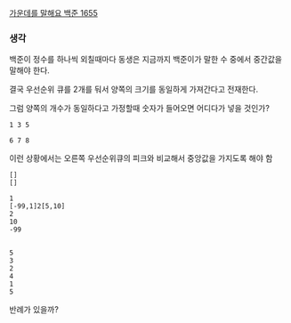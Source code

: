 [가운데를 말해요 백준 1655](https://www.acmicpc.net/problem/1655)

### 생각
백준이 정수를 하나씩 외칠때마다 동생은 지금까지 백준이가 말한 수 중에서 중간값을 말해야 한다. 

결국 우선순위 큐를 2개를 둬서
양쪽의 크기를 동일하게 가져간다고 전재한다.

그럼 양쪽의 개수가 동일하다고 가정할때 숫자가 들어오면 어디다가 넣을 것인가? 
```
1 3 5

6 7 8
```
이런 상황에서는 오른쪽 우선순위큐의 피크와 비교해서 중앙값을 가지도록 해야 함

```
[]
[]

1
[-99,1]2[5,10]
2
10
-99


5
3
2
4
1
5
```

반례가 있을까?
